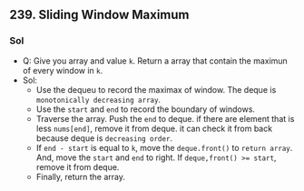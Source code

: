 ## 239. Sliding Window Maximum
### Sol
- Q: Give you array and value `k`. Return a array that contain the maximun of every window in `k`.
- Sol:
    - Use the dequeu to record the maximax of window. The deque is `monotonically decreasing array`. 
    - Use the `start` and `end` to record the boundary of windows.
    - Traverse the array. Push the `end` to deque. if there are element that is less `nums[end]`, remove it from deque. it can check it from back because deque is `decreasing order`.
    - If `end - start` is equal to `k`, move the `deque.front()` to `return array`. And, move the `start` and `end` to right. If `deque,front() >= start`, remove it from deque.
    - Finally, return the array.
